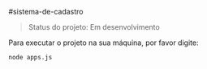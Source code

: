 #sistema-de-cadastro
> Status do projeto: Em desenvolvimento

Para executar o projeto na sua máquina, por favor digite:
```
node apps.js
```
